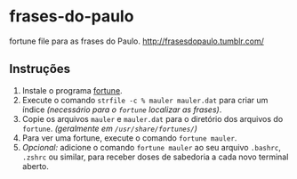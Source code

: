 # frases-do-paulo
fortune file para as frases do Paulo. http://frasesdopaulo.tumblr.com/


## Instruções
1. Instale o programa [fortune](https://en.wikipedia.org/wiki/Fortune_%28Unix%29).
2. Execute o comando `strfile -c % mauler mauler.dat` para criar um índice _(necessário para o `fortune` localizar as frases)_.
3. Copie os arquivos `mauler` e `mauler.dat` para o diretório dos arquivos do `fortune`. _(geralmente em `/usr/share/fortunes/`)_
4. Para ver uma fortune, execute o comando `fortune mauler`.
5. _Opcional:_ adicione o comando `fortune mauler` ao seu arquivo `.bashrc`, `.zshrc` ou similar, para receber doses de sabedoria a cada novo terminal aberto.
